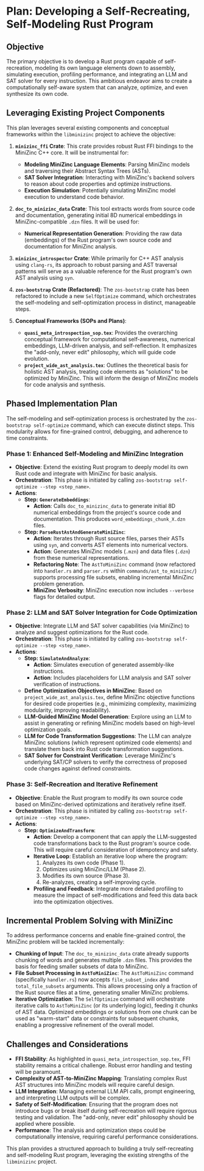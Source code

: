 # Plan: Developing a Self-Recreating, Self-Modeling Rust Program

## Objective

The primary objective is to develop a Rust program capable of self-recreation, modeling its own language elements down to assembly, simulating execution, profiling performance, and integrating an LLM and SAT solver for every instruction. This ambitious endeavor aims to create a computationally self-aware system that can analyze, optimize, and even synthesize its own code.

## Leveraging Existing Project Components

This plan leverages several existing components and conceptual frameworks within the `libminizinc` project to achieve the objective:

1.  **`minizinc_ffi` Crate**: This crate provides robust Rust FFI bindings to the MiniZinc C++ core. It will be instrumental for:
    *   **Modeling MiniZinc Language Elements**: Parsing MiniZinc models and traversing their Abstract Syntax Trees (ASTs).
    *   **SAT Solver Integration**: Interacting with MiniZinc's backend solvers to reason about code properties and optimize instructions.
    *   **Execution Simulation**: Potentially simulating MiniZinc model execution to understand code behavior.

2.  **`doc_to_minizinc_data` Crate**: This tool extracts words from source code and documentation, generating initial 8D numerical embeddings in MiniZinc-compatible `.dzn` files. It will be used for:
    *   **Numerical Representation Generation**: Providing the raw data (embeddings) of the Rust program's own source code and documentation for MiniZinc analysis.

3.  **`minizinc_introspector` Crate**: While primarily for C++ AST analysis using `clang-rs`, its approach to robust parsing and AST traversal patterns will serve as a valuable reference for the Rust program's own AST analysis using `syn`.

4.  **`zos-bootstrap` Crate (Refactored)**: The `zos-bootstrap` crate has been refactored to include a new `SelfOptimize` command, which orchestrates the self-modeling and self-optimization process in distinct, manageable steps.

5.  **Conceptual Frameworks (SOPs and Plans)**:
    *   **`quasi_meta_introspection_sop.tex`**: Provides the overarching conceptual framework for computational self-awareness, numerical embeddings, LLM-driven analysis, and self-reflection. It emphasizes the "add-only, never edit" philosophy, which will guide code evolution.
    *   **`project_wide_ast_analysis.tex`**: Outlines the theoretical basis for holistic AST analysis, treating code elements as "solutions" to be optimized by MiniZinc. This will inform the design of MiniZinc models for code analysis and synthesis.

## Phased Implementation Plan

The self-modeling and self-optimization process is orchestrated by the `zos-bootstrap self-optimize` command, which can execute distinct steps. This modularity allows for fine-grained control, debugging, and adherence to time constraints.

### Phase 1: Enhanced Self-Modeling and MiniZinc Integration

*   **Objective**: Extend the existing Rust program to deeply model its own Rust code and integrate with MiniZinc for basic analysis.
*   **Orchestration**: This phase is initiated by calling `zos-bootstrap self-optimize --step <step_name>`.
*   **Actions**:
    *   **Step: `GenerateEmbeddings`**:
        *   **Action**: Calls `doc_to_minizinc_data` to generate initial 8D numerical embeddings from the project's source code and documentation. This produces `word_embeddings_chunk_X.dzn` files.
    *   **Step: `ParseRustAstAndGenerateMiniZinc`**:
        *   **Action**: Iterates through Rust source files, parses their ASTs using `syn`, and converts AST elements into numerical vectors.
        *   **Action**: Generates MiniZinc models (`.mzn`) and data files (`.dzn`) from these numerical representations.
        *   **Refactoring Note**: The `AstToMiniZinc` command (now refactored into `handler.rs` and `parser.rs` within `commands/ast_to_minizinc/`) supports processing file subsets, enabling incremental MiniZinc problem generation.
        *   **MiniZinc Verbosity**: MiniZinc execution now includes `--verbose` flags for detailed output.

### Phase 2: LLM and SAT Solver Integration for Code Optimization

*   **Objective**: Integrate LLM and SAT solver capabilities (via MiniZinc) to analyze and suggest optimizations for the Rust code.
*   **Orchestration**: This phase is initiated by calling `zos-bootstrap self-optimize --step <step_name>`.
*   **Actions**:
    *   **Step: `SimulateAndAnalyze`**:
        *   **Action**: Simulates execution of generated assembly-like instructions.
        *   **Action**: Includes placeholders for LLM analysis and SAT solver verification of instructions.
    *   **Define Optimization Objectives in MiniZinc**: Based on `project_wide_ast_analysis.tex`, define MiniZinc objective functions for desired code properties (e.g., minimizing complexity, maximizing modularity, improving readability).
    *   **LLM-Guided MiniZinc Model Generation**: Explore using an LLM to assist in generating or refining MiniZinc models based on high-level optimization goals.
    *   **LLM for Code Transformation Suggestions**: The LLM can analyze MiniZinc solutions (which represent optimized code elements) and translate them back into Rust code transformation suggestions.
    *   **SAT Solver for Constraint Verification**: Leverage MiniZinc's underlying SAT/CP solvers to verify the correctness of proposed code changes against defined constraints.

### Phase 3: Self-Recreation and Iterative Refinement

*   **Objective**: Enable the Rust program to modify its own source code based on MiniZinc-derived optimizations and iteratively refine itself.
*   **Orchestration**: This phase is initiated by calling `zos-bootstrap self-optimize --step <step_name>`.
*   **Actions**:
    *   **Step: `OptimizeAndTransform`**:
        *   **Action**: Develop a component that can apply the LLM-suggested code transformations back to the Rust program's source code. This will require careful consideration of idempotency and safety.
        *   **Iterative Loop**: Establish an iterative loop where the program:
            1.  Analyzes its own code (Phase 1).
            2.  Optimizes using MiniZinc/LLM (Phase 2).
            3.  Modifies its own source (Phase 3).
            4.  Re-analyzes, creating a self-improving cycle.
        *   **Profiling and Feedback**: Integrate more detailed profiling to measure the impact of self-modifications and feed this data back into the optimization objectives.

## Incremental Problem Solving with MiniZinc

To address performance concerns and enable fine-grained control, the MiniZinc problem will be tackled incrementally:

*   **Chunking of Input**: The `doc_to_minizinc_data` crate already supports chunking of words and generates multiple `.dzn` files. This provides the basis for feeding smaller subsets of data to MiniZinc.
*   **File Subset Processing in `AstToMiniZinc`**: The `AstToMiniZinc` command (specifically `handler.rs`) now accepts `file_subset_index` and `total_file_subsets` arguments. This allows processing only a fraction of the Rust source files at a time, generating smaller MiniZinc problems.
*   **Iterative Optimization**: The `SelfOptimize` command will orchestrate iterative calls to `AstToMiniZinc` (or its underlying logic), feeding it chunks of AST data. Optimized embeddings or solutions from one chunk can be used as "warm-start" data or constraints for subsequent chunks, enabling a progressive refinement of the overall model.

## Challenges and Considerations

*   **FFI Stability**: As highlighted in `quasi_meta_introspection_sop.tex`, FFI stability remains a critical challenge. Robust error handling and testing will be paramount.
*   **Complexity of AST-to-MiniZinc Mapping**: Translating complex Rust AST structures into MiniZinc models will require careful design.
*   **LLM Integration**: Managing external LLM API calls, prompt engineering, and interpreting LLM outputs will be complex.
*   **Safety of Self-Modification**: Ensuring that the program does not introduce bugs or break itself during self-recreation will require rigorous testing and validation. The "add-only, never edit" philosophy should be applied where possible.
*   **Performance**: The analysis and optimization steps could be computationally intensive, requiring careful performance considerations.

This plan provides a structured approach to building a truly self-recreating and self-modeling Rust program, leveraging the existing strengths of the `libminizinc` project.